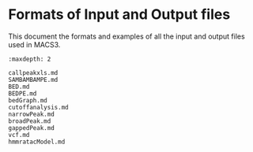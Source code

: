 # Formats of Input and Output files

This document the formats and examples of all the input and output
files used in MACS3.

```{toctree}
:maxdepth: 2

callpeakxls.md
SAMBAMBAMPE.md
BED.md
BEDPE.md 
bedGraph.md
cutoffanalysis.md
narrowPeak.md
broadPeak.md
gappedPeak.md
vcf.md
hmmratacModel.md
